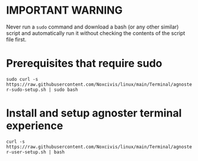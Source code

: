 # IMPORTANT WARNING
Never run a `sudo` command and download a bash (or any other similar) script and automatically run it without checking the contents of the script file first.

# Prerequisites that require sudo
`sudo curl -s https://raw.githubusercontent.com/Noxcivis/linux/main/Terminal/agnoster-sudo-setup.sh | sudo bash`

# Install and setup agnoster terminal experience
`curl -s https://raw.githubusercontent.com/Noxcivis/linux/main/Terminal/agnoster-user-setup.sh | bash`
